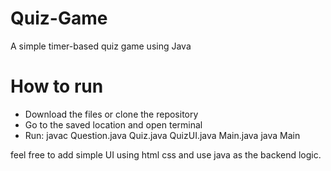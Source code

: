 # Quiz-Game
A simple timer-based quiz game using Java

# How to run
- Download the files or clone the repository
- Go to the saved location and open terminal
- Run:
    javac Question.java Quiz.java QuizUI.java Main.java
    java Main

feel free to add simple UI using html css and use java as the backend logic.
